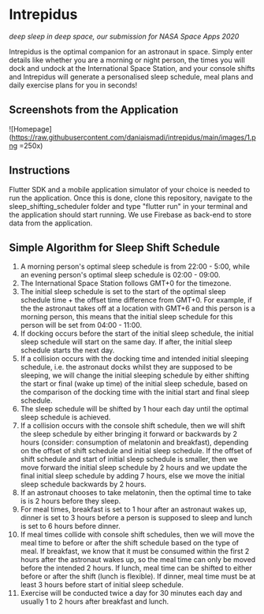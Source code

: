 # Intrepidus
*deep sleep in deep space, our submission for NASA Space Apps 2020*

Intrepidus is the optimal companion for an astronaut in space. Simply enter details like whether you are a morning or night person, the times you will dock and undock at the International Space Station, and your console shifts and Intrepidus will generate a personalised sleep schedule, meal plans and daily exercise plans for you in seconds!

## Screenshots from the Application
![Homepage](https://raw.githubusercontent.com/daniaismadi/intrepidus/main/images/1.png =250x)


## Instructions
Flutter SDK and a mobile application simulator of your choice is needed to run the application. Once this is done, clone this repository, navigate to the sleep_shifting_scheduler folder and type "flutter run" in your terminal and the application should start running. We use Firebase as back-end to store data from the application.

## Simple Algorithm for Sleep Shift Schedule
1. A morning person's optimal sleep schedule is from 22:00 - 5:00, while an evening person's optimal sleep schedule is 02:00 - 09:00.
2. The International Space Station follows GMT+0 for the timezone.
3. The initial sleep schedule is set to the start of the optimal sleep schedule time + the offset time difference from GMT+0. For example, if the the astronaut takes off at a location with GMT+6 and this person is a morning person, this means that the initial sleep schedule for this person will be set from 04:00 - 11:00.
4. If docking occurs before the start of the initial sleep schedule, the initial sleep schedule will start on the same day. If after, the initial sleep schedule starts the next day.
5. If a collision occurs with the docking time and intended initial sleeping schedule, i.e. the astronaut docks whilst they are supposed to be sleeping, we will 
change the initial sleeping schedule by either shifting the start or final (wake up time) of the initial sleep schedule, based on the comparison of the docking time with the initial start and final sleep schedule.
6. The sleep schedule will be shifted by 1 hour each day until the optimal sleep schedule is achieved.
7. If a collision occurs with the console shift schedule, then we will shift the sleep schedule by either bringing it forward or backwards by 2 hours (consider: consumption of melatonin and breakfast), depending on the offset of shift schedule and initial sleep schedule. If the offset of shift schedule and start of initial sleep schedule is smaller, then we move forward the initial sleep schedule by 2 hours  and we update the final initial sleep schedule by adding 7 hours, else we move the initial sleep schedule backwards by 2 hours.
8. If an astronaut chooses to take melatonin, then the optimal time to take is is 2 hours before they sleep.
9. For meal times, breakfast is set to 1 hour after an astronaut wakes up, dinner is set to 3 hours before a person is supposed to sleep and lunch is set to 6 hours before dinner.
10. If meal times collide with console shift schedules, then we will move the meal time to before or after the shift schedule based on the type of meal. If breakfast, we know that it must be consumed within the first 2 hours after the astronaut wakes up, so the meal time can only be moved before the intended 2 hours. If lunch, meal time can be shifted to either before or after the shift (lunch is flexible). If dinner, meal time must be at least 3 hours before start of initial sleep schedule.
11. Exercise will be conducted twice a day for 30 minutes each day and usually 1 to 2 hours after breakfast and lunch.
